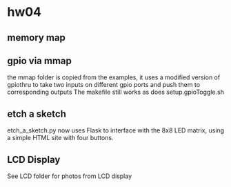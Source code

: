 # hw04

## memory map

## gpio via mmap
 
 the mmap folder is copied from the examples, it uses a modified version of gpiothru to take two inputs on different gpio ports
and push them to corresponding outputs
 The makefile still works as does setup.gpioToggle.sh
  
## etch a sketch

 etch_a_sketch.py now uses Flask to interface with the 8x8 LED matrix, using a simple HTML site with four buttons. 
 
 ## LCD Display
 
  See LCD folder for photos from LCD display
